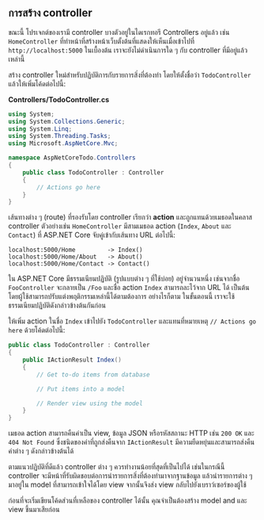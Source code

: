## การสร้าง controller

ขณะนี้ โปรเจกต์ของเรามี controller บางตัวอยู่ในไดเรกทอรี Controllers อยู่แล้ว เช่น `HomeController` ที่ทำหน้าที่สร้างหน้าเว็บตั้งต้นที่แสดงให้เห็นเมื่อเข้าไปที่ `http://localhost:5000` ในเบื้องต้น เราจะยังไม่ดำเนินการใด ๆ กับ controller ที่มีอยู่แล้วเหล่านี้

สร้าง controller ใหม่สำหรับปฏิบัติการกับรายการสิ่งที่ต้องทำ โดยให้ตั้งชื่อว่า `TodoController` แล้วให้เพิ่มโค้ดต่อไปนี้:

**Controllers/TodoController.cs**

``` csharp
using System;
using System.Collections.Generic;
using System.Linq;
using System.Threading.Tasks;
using Microsoft.AspNetCore.Mvc;

namespace AspNetCoreTodo.Controllers
{
    public class TodoController : Controller
    {
        // Actions go here
    }
}
```

เส้นทางต่าง ๆ (route) ที่รองรับโดย controller เรียกว่า **action** และถูกแทนด้วยเมธอดในคลาส controller ตัวอย่างเช่น `HomeController` มีสามเมธอด action (`Index`, `About` และ `Contact`) ที่ ASP.NET Core จับคู่เข้ากับเส้นทาง URL ต่อไปนี้:

```
localhost:5000/Home         -> Index()
localhost:5000/Home/About   -> About()
localhost:5000/Home/Contact -> Contact()
```

ใน ASP.NET Core มีธรรมเนียมปฏิบัติ (รูปแบบต่าง ๆ ที่ใช้บ่อย) อยู่จำนวนหนึ่ง เช่นจากชื่อ `FooController` จะกลายเป็น `/Foo` และชื่อ action `Index` สามารถละไว้จาก URL ได้ เป็นต้น โดยผู้ใช้สามารถปรับแต่งพฤติกรรมเหล่านี้ได้ตามต้องการ อย่างไรก็ตาม ในขั้นตอนนี้ เราจะใช้ธรรมเนียมปฏิบัติดังกล่าวข้างต้นกันก่อน

ให้เพิ่ม action ในชื่อ `Index` เข้าไปยัง `TodoController` และแทนที่หมายเหตุ  `// Actions go here` ด้วยโค้ดต่อไปนี้:

```csharp
public class TodoController : Controller
{
    public IActionResult Index()
    {
        // Get to-do items from database

        // Put items into a model

        // Render view using the model
    }
}
```

เมธอด action สามารถคืนค่าเป็น view, ข้อมูล JSON หรือรหัสสถานะ HTTP เช่น `200 OK` และ `404 Not Found` ซึ่งชนิดของค่าที่ถูกส่งคืนจาก `IActionResult` มีความยืดหยุ่นและสามารถส่งคืนค่าต่าง ๆ ดังกล่าวข้างต้นได้

ตามแนวปฏิบัติที่ดีแล้ว controller ต่าง ๆ ควรทำงานน้อยที่สุดที่เป็นไปได้ เช่นในกรณีนี้ controller จะมีหน้าที่รับผิดชอบต่อการนำรายการสิ่งที่ต้องทำมาจากฐานข้อมูล แล้วนำรายการต่าง ๆ มาอยู่ใน model ที่สามารถเข้าใจได้โดย view จากนั้นจึงส่ง view กลับไปยังเบราว์เซอร์ของผู้ใช้

ก่อนที่จะเริ่มเขียนโค้ดส่วนที่เหลือของ controller ได้นั้น คุณจำเป็นต้องสร้าง model and และ view ขึ้นมาเสียก่อน
